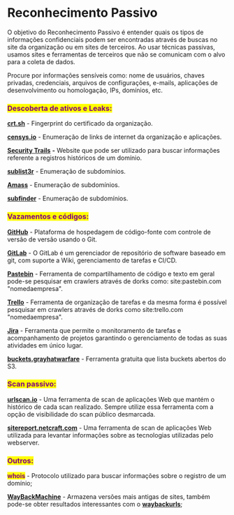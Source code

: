 # Reconhecimento Passivo

O objetivo do Reconhecimento Passivo é entender quais os tipos de informações confidenciais podem ser encontradas através de buscas no site da organização ou em sites de terceiros. Ao usar técnicas passivas, usamos sites e ferramentas de terceiros que não se comunicam com o alvo para a coleta de dados.

Procure por informações sensíveis como: nome de usuários, chaves privadas, credenciais, arquivos de configurações, e-mails, aplicações de desenvolvimento ou homologação, IPs, domínios, etc.&#x20;

### <mark style="color:purple;">**Descoberta de ativos e Leaks:**</mark>

[**crt.sh**](https://crt.sh/) - Fingerprint do certificado da organização.

[**censys.io**](https://search.censys.io/) - Enumeração de links de internet da organização e aplicações.

[**Security Trails**](https://securitytrails.com/) **-** Website que pode ser utilizado para buscar informações referente a registros históricos de um domínio.

[**sublist3r**](https://github.com/aboul3la/Sublist3r) - Enumeração de subdomínios.

[**Amass**](https://github.com/owasp-amass/amass) - Enumeração de subdomínios.

[**subfinder**](https://github.com/projectdiscovery/subfinder) - Enumeração de subdomínios.

### <mark style="color:purple;">Vazamentos e códigos:</mark>

[**GitHub**](https://github.com/) - Plataforma de hospedagem de código-fonte com controle de versão de versão usando o Git.

[**GitLab**](https://about.gitlab.com/) - O GitLab é um gerenciador de repositório de software baseado em git, com suporte a Wiki, gerenciamento de tarefas e CI/CD.

[**Pastebin**](https://pastebin.com/) - Ferramenta de compartilhamento de código e texto em geral pode-se pesquisar em crawlers através de dorks como: site:pastebin.com "nomedaempresa".

[**Trello**](https://trello.com/pt-BR) - Ferramenta de organização de tarefas e da mesma forma é possível pesquisar em crawlers através de dorks como site:trello.com "nomedaempresa".

[**Jira**](https://www.atlassian.com/software/jira) - Ferramenta que permite o monitoramento de tarefas e acompanhamento de projetos garantindo o gerenciamento de todas as suas atividades em único lugar.

[**buckets.grayhatwarfare**](https://buckets.grayhatwarfare.com/) - Ferramenta gratuita que lista buckets abertos do S3.

### <mark style="color:purple;">**Scan passivo:**</mark>

[**urlscan.io**](https://urlscan.io/) - Uma ferramenta de scan de aplicações Web que mantém o histórico de cada scan realizado. Sempre utilize essa ferramenta com a opção de visibilidade do scan público desmarcada.

[**sitereport.netcraft.com**](https://sitereport.netcraft.com/) - Uma ferramenta de scan de aplicações Web utilizada para levantar informações sobre as tecnologias utilizadas pelo webserver.

### <mark style="color:purple;">**Outros:**</mark>

<mark style="color:purple;">**whois**</mark> - Protocolo utilizado para buscar informações sobre o registro de um domínio;&#x20;

[**WayBackMachine**](https://web.archive.org/) - Armazena versões mais antigas de sites, também pode-se obter resultados interessantes com o [**waybackurls**](https://github.com/tomnomnom/waybackurls);

